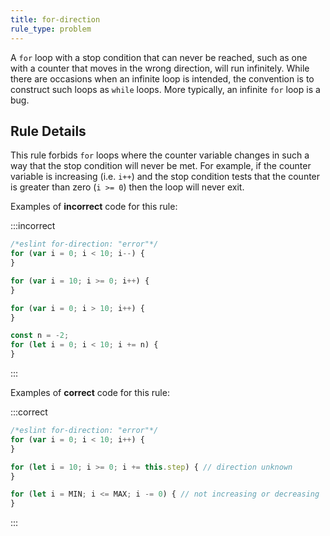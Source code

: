 ```yaml
---
title: for-direction
rule_type: problem
---
```


A `for` loop with a stop condition that can never be reached, such as one with a counter that moves in the wrong direction, will run infinitely. While there are occasions when an infinite loop is intended, the convention is to construct such loops as `while` loops. More typically, an infinite `for` loop is a bug.

## Rule Details

This rule forbids `for` loops where the counter variable changes in such a way that the stop condition will never be met. For example, if the counter variable is increasing (i.e. `i++`) and the stop condition tests that the counter is greater than zero (`i >= 0`) then the loop will never exit.

Examples of **incorrect** code for this rule:

:::incorrect

```js
/*eslint for-direction: "error"*/
for (var i = 0; i < 10; i--) {
}

for (var i = 10; i >= 0; i++) {
}

for (var i = 0; i > 10; i++) {
}

const n = -2;
for (let i = 0; i < 10; i += n) {
}
```

:::

Examples of **correct** code for this rule:

:::correct

```js
/*eslint for-direction: "error"*/
for (var i = 0; i < 10; i++) {
}

for (let i = 10; i >= 0; i += this.step) { // direction unknown
}

for (let i = MIN; i <= MAX; i -= 0) { // not increasing or decreasing
}
```

:::
